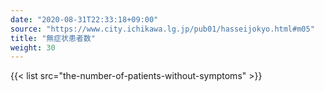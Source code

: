 ```yaml
---
date: "2020-08-31T22:33:18+09:00"
source: "https://www.city.ichikawa.lg.jp/pub01/hasseijokyo.html#m05"
title: "無症状患者数"
weight: 30
---
```


{{< list src="the-number-of-patients-without-symptoms" >}}
